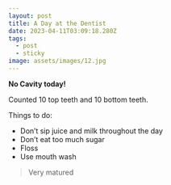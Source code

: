 ```yaml
---
layout: post
title: A Day at the Dentist
date: 2023-04-11T03:09:18.280Z
tags:
  - post
  - sticky
image: assets/images/12.jpg
---
```

**No Cavity today!**

Counted 10 top teeth and 10 bottom teeth. 

Things to do:

* Don’t sip juice and milk throughout the day
* Don’t eat too much sugar
* Floss
* Use mouth wash

> Very matured